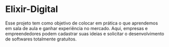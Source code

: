 # Elixir-Digital
Esse projeto tem como objetivo de colocar em prática o que aprendemos em sala de aula e ganhar experiência no mercado. Aqui, empresas e empreendedores podem cadastrar suas ideias e solicitar o desenvolvimento de softwares totalmente gratuitos.

